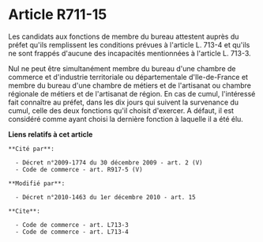 # Article R711-15

Les candidats aux fonctions de membre du bureau attestent auprès du préfet qu'ils remplissent les conditions prévues à
l'article L. 713-4 et qu'ils ne sont frappés d'aucune des incapacités mentionnées à l'article L. 713-3.

Nul ne peut être simultanément membre du bureau d'une       chambre de commerce et d'industrie territoriale ou départementale
d'Ile-de-France et membre du bureau d'une chambre de métiers et de l'artisanat ou chambre régionale de métiers et de
l'artisanat  de région. En cas de cumul, l'intéressé fait connaître au préfet, dans les dix jours qui suivent la survenance
du cumul, celle des deux fonctions qu'il choisit d'exercer. A défaut, il est considéré comme ayant choisi la dernière
fonction à laquelle il a été élu.

**Liens relatifs à cet article**

	**Cité par**:

	  - Décret n°2009-1774 du 30 décembre 2009 - art. 2 (V)
	  - Code de commerce - art. R917-5 (V)

	**Modifié par**:

	  - Décret n°2010-1463 du 1er décembre 2010 - art. 15

	**Cite**:

	  - Code de commerce - art. L713-3
	  - Code de commerce - art. L713-4
